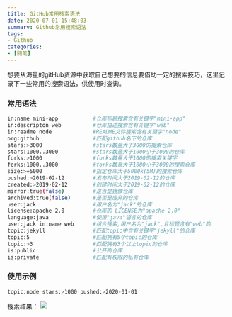 ```yaml
---
title: GitHub常用搜索语法
date: 2020-07-01 15:48:03
summary: Github常用搜索语法
tags:
- Github
categories:
- [随笔]
---
```


想要从海量的gitHub资源中获取自己想要的信息要借助一定的搜索技巧，这里记录下一些常用的搜索语法，供使用时查询。

### 常用语法
``` bash
in:name mini-app           #仓库标题搜索含有关键字"mini-app"
in:descripton web          #仓库描述搜索含有关键字"web"
in:readme node             #README文件搜素含有关键字"node"
org:github                 #匹配github名下的仓库
stars:>3000                #stars数量大于3000的搜索仓库
stars:1000..3000           #stars数量大于1000小于3000的仓库
forks:>1000                #forks数量大于1000的搜索关键字
forks:1000..3000           #forks数量大于1000小于3000的搜索仓库
size:>=5000                #指定仓库大于5000k(5M)的搜索仓库
pushed:>2019-02-12         #发布时间大于2019-02-12的仓库
created:>2019-02-12        #创建时间大于2019-02-12的仓库
mirror:true(false)         #是否是镜像仓库
archived:true(false)       #是否是废弃的仓库
user:jack                  #用户名为"jack"的仓库
license:apache-2.0         #仓库的 LICENSE为"apache-2.0"
language:java              #使用"java"语言的仓库
user:jack in:name web      #组合搜索,用户名为"jack",且标题含有"web"的
topic:jekyll               #匹配topic中含有关键字"jekyll"的仓库
topic:5                    #匹配拥有5个topic的仓库
topic:>3                   #匹配拥有3个以上topic的仓库
is:public                  #公开的仓库
is:private                 #匹配有权限的私有仓库
```

### 使用示例
``` bash
topic:node stars:>1000 pushed:>2020-01-01
```
搜索结果：
![](https://cdn.jsdelivr.net/gh/Snail-Lu/imageGalleries/gh-pages/2021-10/common/1610029-20200701154612647-1201985840.png)


 